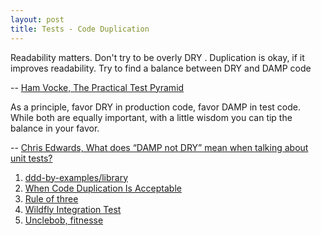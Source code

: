 ```yaml
---
layout: post
title: Tests - Code Duplication
---
```


>
Readability matters. Don't try to be overly DRY . Duplication is okay, if it improves readability. Try to find a balance between DRY and DAMP code
>
-- [Ham Vocke, The Practical Test Pyramid](https://martinfowler.com/articles/practical-test-pyramid.html#WritingCleanTestCode)


>
As a principle, favor DRY in production code, favor DAMP in test code. While both are equally important, with a little wisdom you can tip the balance in your favor.
>
-- [Chris Edwards, What does “DAMP not DRY” mean when talking about unit tests?](https://stackoverflow.com/a/11837973)

1. [ddd-by-examples/library](https://github.com/ddd-by-examples/library/blob/master/src/integration-test/groovy/io/pillopl/library/lending/patronprofile/web/PatronProfileControllerIT.java)
2. [When Code Duplication Is Acceptable](https://hackernoon.com/when-code-duplication-is-acceptable-51ce33ecd0f5)
3. [Rule of three](https://en.wikipedia.org/wiki/Rule_of_three_(computer_programming))
4. [Wildfly Integration Test](https://github.com/wildfly/wildfly/blob/master/testsuite/integration/web/src/test/java/org/jboss/as/test/integration/web/sharedsession/SharedSessionTestCase.java)
5. [Unclebob, fitnesse](https://github.com/unclebob/fitnesse/blob/master/test/fitnesse/http/RequestTest.java)